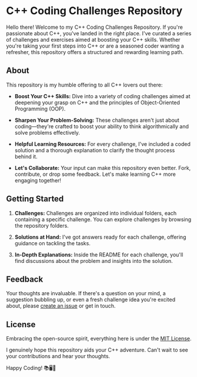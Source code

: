 # C++ Coding Challenges Repository

Hello there! Welcome to my C++ Coding Challenges Repository. If you're passionate about C++, you've landed in the right place. I've curated a series of challenges and exercises aimed at boosting your C++ skills. Whether you're taking your first steps into C++ or are a seasoned coder wanting a refresher, this repository offers a structured and rewarding learning path.

## About

This repository is my humble offering to all C++ lovers out there:

- **Boost Your C++ Skills:** Dive into a variety of coding challenges aimed at deepening your grasp on C++ and the principles of Object-Oriented Programming (OOP).

- **Sharpen Your Problem-Solving:** These challenges aren't just about coding—they're crafted to boost your ability to think algorithmically and solve problems effectively.

- **Helpful Learning Resources:** For every challenge, I've included a coded solution and a thorough explanation to clarify the thought process behind it.

- **Let's Collaborate:** Your input can make this repository even better. Fork, contribute, or drop some feedback. Let's make learning C++ more engaging together!

## Getting Started

1. **Challenges:** Challenges are organized into individual folders, each containing a specific challenge. You can explore challenges by browsing the repository folders.

2. **Solutions at Hand:** I've got answers ready for each challenge, offering guidance on tackling the tasks.
  
3. **In-Depth Explanations:** Inside the README for each challenge, you'll find discussions about the problem and insights into the solution.

## Feedback

Your thoughts are invaluable. If there's a question on your mind, a suggestion bubbling up, or even a fresh challenge idea you're excited about, please [create an issue](https://github.com/CPlusPlus-ChallengeHub/issues) or get in touch.

## License

Embracing the open-source spirit, everything here is under the [MIT License](LICENSE).

I genuinely hope this repository aids your C++ adventure. Can't wait to see your contributions and hear your thoughts.

Happy Coding! 📚🖥️🚀